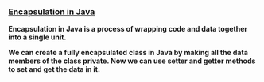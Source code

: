 ### [Encapsulation in Java](https://www.javatpoint.com/encapsulation)   
**Encapsulation in Java is a process of wrapping code and data together into a single unit.**   

**We can create a fully encapsulated class in Java by making all the data members of the class private. Now we can use setter and getter methods to set and get the data in it.**   

